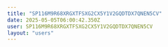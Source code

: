 ```yaml
---
title: "SP116M9R68XRGXTFSXG2CX5Y1V2GQDTDX7QNEN5CV"
date: 2025-05-05T06:00:42.350Z
user: SP116M9R68XRGXTFSXG2CX5Y1V2GQDTDX7QNEN5CV
layout: "users"
---
```

    